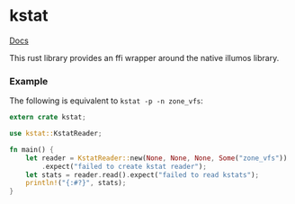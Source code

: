 # kstat

[Docs](https://us-east.manta.joyent.com/mikezeller/public/rust/kstat/index.html)

This rust library provides an ffi wrapper around the native illumos library.

### Example

The following is equivalent to `kstat -p -n zone_vfs`:

```rust
extern crate kstat;

use kstat::KstatReader;

fn main() {
    let reader = KstatReader::new(None, None, None, Some("zone_vfs"))
        .expect("failed to create kstat reader");
    let stats = reader.read().expect("failed to read kstats");
    println!("{:#?}", stats);
}
```



